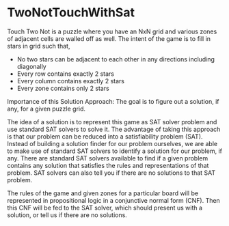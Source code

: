 # TwoNotTouchWithSat
Touch Two Not is a puzzle where you have an NxN grid and various zones of adjacent cells are walled off as well. The intent of the game is to fill in stars in grid such that,

- No two stars can be adjacent to each other in any directions including diagonally
- Every row contains exactly 2 stars
- Every column contains exactly 2 stars
- Every zone contains only 2 stars


Importance of this Solution Approach:
  The goal is to figure out a solution, if any, for a given puzzle grid.

  The idea of a solution is to represent this game as SAT solver problem and use standard SAT solvers to solve it. The advantage of taking this approach is that our problem can be reduced into a satisfiability problem (SAT). Instead of building a solution finder for our problem ourselves, we are able to make use of standard SAT solvers to identify a solution for our problem, if any. There are standard SAT solvers available to find if a given problem contains any solution that satisfies the rules and representations of that problem. SAT solvers can also tell you if there are no solutions to that SAT problem. 

The rules of the game and given zones for a particular board will be represented in propositional logic in a conjunctive normal form (CNF). Then this CNF will be fed to the SAT solver, which should present us with a solution, or tell us if there are no solutions.
